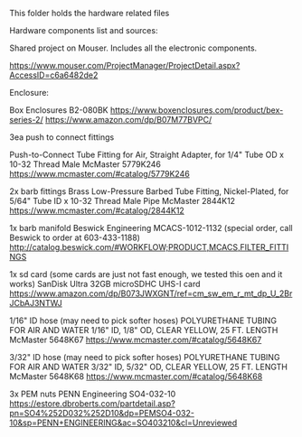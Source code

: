 This folder holds the hardware related files

Hardware components list and sources:

Shared project on Mouser. Includes all the electronic components.

https://www.mouser.com/ProjectManager/ProjectDetail.aspx?AccessID=c6a6482de2


Enclosure:

Box Enclosures B2-080BK
https://www.boxenclosures.com/product/bex-series-2/
https://www.amazon.com/dp/B07M77BVPC/

3ea push to connect fittings

Push-to-Connect Tube Fitting for Air, Straight Adapter, for 1/4" Tube OD x 10-32 Thread Male
McMaster 5779K246
https://www.mcmaster.com/#catalog/5779K246

2x barb fittings
Brass Low-Pressure Barbed Tube Fitting, Nickel-Plated, for 5/64" Tube ID x 10-32 Thread Male Pipe
McMaster 2844K12
https://www.mcmaster.com/#catalog/2844K12

1x barb manifold
Beswick Engineering
MCACS-1012-1132 (special order, call Beswick to order at 603-433-1188)
http://catalog.beswick.com/#WORKFLOW;PRODUCT,MCACS,FILTER_FITTINGS

1x sd card (some cards are just not fast enough, we tested this oen and it works)
SanDisk Ultra 32GB microSDHC UHS-I card
https://www.amazon.com/dp/B073JWXGNT/ref=cm_sw_em_r_mt_dp_U_2BrJCbAJ3NTWJ

1/16" ID hose (may need to pick softer hoses)
POLYURETHANE TUBING FOR AIR AND WATER 1/16" ID, 1/8" OD, CLEAR YELLOW, 25 FT. LENGTH
McMaster 5648K67
https://www.mcmaster.com/#catalog/5648K67

3/32" ID hose (may need to pick softer hoses)
POLYURETHANE TUBING FOR AIR AND WATER 3/32" ID, 5/32" OD, CLEAR YELLOW, 25 FT. LENGTH
McMaster 5648K68
https://www.mcmaster.com/#catalog/5648K68

3x PEM nuts
PENN Engineering SO4-032-10
https://estore.dbroberts.com/partdetail.asp?pn=SO4%252D032%252D10&dp=PEMSO4-032-10&sp=PENN+ENGINEERING&ac=SO403210&cl=Unreviewed

